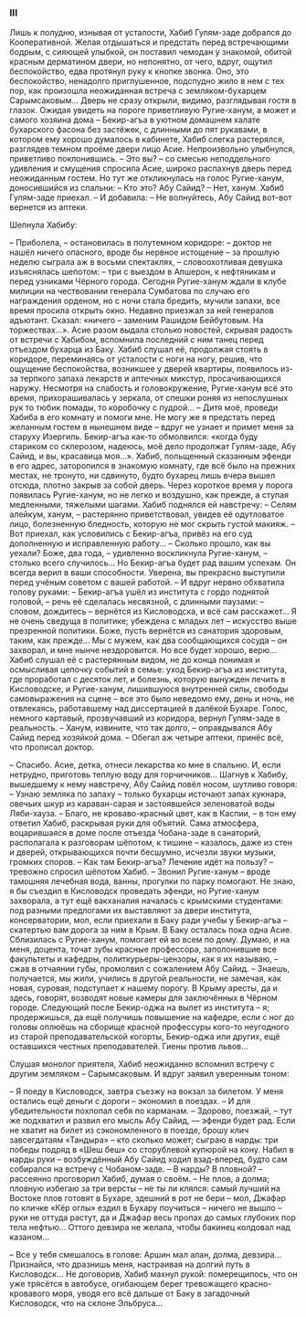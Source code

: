 ### III

Лишь к полудню, изнывая от усталости, Хабиб Гулям-заде добрался до Кооперативной.
Желая отдышаться и предстать перед встречающими бодрым, с сияющей улыбкой, он поставил чемодан у знакомой, обитой красным дерматином двери, но непонятно, от чего, вдруг, ощутил беспокойство, едва протянул руку к кнопке звонка.
Оно, это беспокойство, ненадолго приглушенное, подспудно жило в нем с тех пор, как произошла неожиданная встреча с земляком-бухарцем Сарымсаковым... 
Дверь не сразу открыли, видимо, разглядывая гостя в глазок. 
Ожидая увидеть на пороге приветливую Ругие-ханум, а может и самого хозяина дома – Бекир-агъа в уютном домашнем халате бухарского фасона без застёжек, с длинными до пят рукавами, в котором ему хорошо думалось в кабинете, Хабиб слегка растерялся, разглядев темном проёме двери лицо Асие.
Непроизвольно улыбнулся, приветливо поклонившись. 
– Это вы? – со смесью неподдельного удивления и смущения спросила Асие, широко распахнув дверь перед неожиданным гостем.
Но тут же откликнулась на голос Ругие-ханум, доносившийся из спальни: 
– Кто это?
Абу Сайид? 
– Нет, ханум.
Хабиб Гулям-заде приехал. –
И добавила: – Не волнуйтесь, Абу Сайид вот-вот вернется из аптеки.

Шепнула Хабибу:

– Приболела, – остановилась в полутемном коридоре: – доктор не нашёл ничего опасного, вроде бы нервное истощение – за прошлую неделю сыграла аж в восьми спектаклях, – словоохотливая девушка изъяснялась шепотом: – три с выездом в Апшерон, к нефтяникам и перед узниками Чёрного города.
Сегодня Ругие-ханум ждали в клубе милиции на чествовании генерала Сумбатова по случаю его награждения орденом, но с ночи стала бредить, мучили запахи, все время просила открыть окно.
Недавно приезжал за ней генералов адъютант.
Сказал: «ничего – заменим Рашидом Бейбутовым.
На торжествах…». 
Асие разом выдала столько новостей, скрывая радость от встречи с Хабибом, вспомнила последний с ним танец перед отъездом бухарца из Баку.
Хабиб слушал её, продолжая стоять в коридоре, переминаясь от усталости с ноги на ногу, решив, что ощущение беспокойства, возникшее у дверей квартиры, появилось из-за терпкого запаха лекарств и аптечных микстур, просачивающихся наружу. 
Несмотря на слабость и головокружение, Ругие-ханум всё это время, прихорашивалась у зеркала, от спешки роняя из непослушных рук то тюбик помады, то коробочку с пудрой… 
– Дитя моё, проведи Хабиба в его комнату и помоги мне.
Не могу же я предстать перед желанным гостем в нынешнем виде – вдруг не узнает и примет меня за старуху Изергиль.
Бекир-агъа как-то обмолвился: «когда буду стариком со склерозом, надеюсь, моё дело продолжат Гулям-заде, Абу Сайид, и вы, красавица моя...».
Хабиб, польщенный сказанным эфенди в его адрес, заторопился в знакомую комнату, где всё было на прежних местах, не тронуто, ни сдвинуто, будто бухарец лишь вчера вышел отсюда, плотно закрыв за собой дверь. 
Через короткое время у порога появилась Ругие-ханум, но не легко и воздушно, как прежде, а ступая медленными, тяжелыми шагами. 
Хабиб поднялся ей навстречу: 
– Селям алейкум, ханум, – растерянно приветствовал, увидев её одутловатое лицо, болезненную бледность, которую не мог скрыть густой макияж. – Вот приехал, как условились с Бекир-агъа, привёз на его суд дополненную и исправленную работу... 
– Сколько прошло, как вы уехали?
Боже, два года, – удивленно воскликнула Ругие-ханум, – столько всего случилось…
Но Бекир-агъа будет рад вашим успехам.
Он всегда верил в ваши способности.
Уверена, вы прекрасно выступили перед учёным советом с вашей работой. – И вдруг нервно обхватила голову руками: – Бекир-агъа ушёл из института с гордо поднятой головой, – речь её сделалась несвязной, с длинными паузами: – словом, дождитесь – вернётся из Кисловодска, и всё сам расскажет...
Я не очень сведуща в политике; убеждена с младых лет – искусство выше презренной политики.
Боже, пусть вернётся из санатория здоровым, таким, как прежде...
Мы с мужем, как два сообщающихся сосуда – он захворал, и мне нынче нездоровится.
Но все будет хорошо, верю… 
Хабиб слушал её с растерянным видом, не до конца понимая и осмысливая цепочку событий в семье: уход Бекир-агъа из института, где проработал с десяток лет, и болезнь, которую вынужден лечить в Кисловодске, и Ругие-ханум, лишившуюся внутренней силы, свободы самовыражения на сцене – все это было неведомо ему, день и ночь, не отвлекаясь, работавшему над диссертацией в далёкой Бухаре. 
Голос, немного картавый, прозвучавший из коридора, вернул Гулям-заде в реальность. 
– Ханум, извините, что так долго, – оправдывался Абу Сайид перед хозяйкой дома. – Обегал аж четыре аптеки, принёс всё, что прописал доктор.

– Спасибо.
Асие, детка, отнеси лекарства ко мне в спальню.
И, если нетрудно, приготовь теплую воду для горчичников... 
Шагнув к Хабибу, вышедшему к нему навстречу, Абу Сайид повёл носом, шутливо говоря: 
– Узнаю земляка по запаху – только бухарцы источают запах кукнара, овечьих шкур из караван-сарая и застоявшейся зеленоватой воды Ляби-хауза. 
– Благо, не кроваво-красный цвет, как в Каспии, – в тон ему ответил Хабиб, раскрывая руки для объятий. 
Сама атмосфера, воцарившаяся в доме после отъезда Чобана-заде в санаторий, располагала к разговорам шёпотом, к тишине – казалось, даже из стен и дверей, открывающихся почти бесшумно, исчезли звуки музыки, громких споров. 
– Как там Бекир-агъа?
Лечение идёт на пользу? – тревожно спросил шёпотом Хабиб. 
– Звонил Ругие-ханум – вроде тамошняя лечебная вода, ванны, прогулки по парку помогают.
Не знаю, я бы съездил в Кисловодск проведать эфенди, но Ругие-ханум захворала, а тут ещё вакханалия началась с крымскими студентами: под разными предлогами их выставляют за двери института, консерватории, мол, если приехали в Баку ради учебы у Бекир-агъа – скатертью вам дорога за ним в Крым.
В Баку осталась пока одна Асие.
Сблизилась с Ругие-ханум, помогает ей во всем по дому.
Думаю, и на меня, доцента, точат зубы красные профессора, заполонившие все факультеты и кафедры, политкурьеры-цензоры, как я их называю, – сжав в отчаянии губы, промолвил с сожалением Абу Сайид. – Знаешь, получается, мы жили, учились в другой реальности, не замечая, как новая, суровая, подступает к нашему порогу.
В Крыму аресты, да и здесь, говорят, возводят новые камеры для заключённых в Чёрном городе.
Следующий после Бекир-оджа на вылет из института – я; продержишься, да ещё получишь повышение на кафедре, если с ног до головы оплюёшь на сборище красной профессуры кого-то неугодного из старой преподавательской когорты, Бекир-оджа или других, ещё оставшихся честных преподавателей.
Гиены против львов…

Слушая монолог приятеля, Хабиб неожиданно вспомнил встречу с другим земляком – Сарымсаковым.
И вдруг заявил уверенным тоном:

– Я поеду в Кисловодск, завтра съезжу на вокзал за билетом.
У меня остались ещё деньги с дороги – экономил в поездах. – И для убедительности похлопал себя по карманам. 
– Здорово, поезжай, – тут же подхватил и развил его мысль Абу Сайид, — эфенди будет рад.
Если не хватит на билет из сэкономленного в поезде, брошу клич завсегдатаям «Тандыра» – кто сколько может; сыграю в нарды: три победы подряд в «Шеш беш» со сторублевой купюрой на кону.
Набил в нарды руки – возбуждённый Абу Сайид ходил взад-вперед, будто сам собирался на встречу с Чобаном-заде. 
– В нарды?
В пловной? – рассеянно проговорил Хабиб, думая о своём. 
– Не плов, а долма; пловную избегаю за три версты – не ты ли клялся: самый лучший на Востоке плов готовят в Бухаре, здешний в рот не бери – мол, Джафар по кличке «Кёр оглы» ездил в Бухару поучиться – ничего не вышло – руки не оттуда растут, да и Джафар весь пропах до самых глубоких пор тела нефтью...
Оттого девзира не желала, чтобы бакинец колдовал над казаном...

– Все у тебя смешалось в голове: Аршин мал алан, долма, девзира...
Признайся, что дразнишь меня, настраивая на долгий путь в Кисловодск... 
Не договорив, Хабиб махнул рукой: померещилось, что он уже трясётся в автобусе, огибающем берег тревожащего красно-кровавого моря, уводя его всё дальше от Баку в загадочный Кисловодск, что на склоне Эльбруса... 
